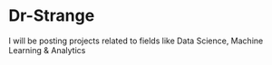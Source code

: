 # Dr-Strange
I will be posting projects related to fields like Data Science, Machine Learning &amp; Analytics
